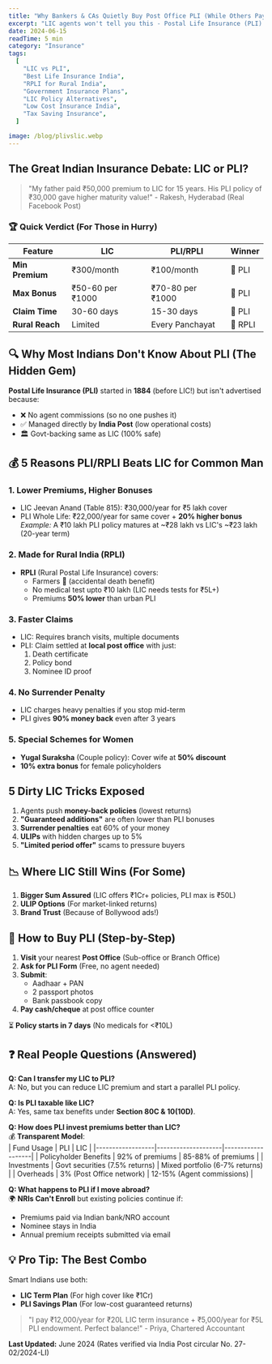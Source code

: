 ```yaml
---
title: "Why Bankers & CAs Quietly Buy Post Office PLI (While Others Pay More for LIC)"
excerpt: "LIC agents won't tell you this - Postal Life Insurance (PLI) often gives higher bonuses at lower premiums. Here's an honest 2025 breakdown with claim stories."
date: 2024-06-15
readTime: 5 min
category: "Insurance"
tags:
  [
    "LIC vs PLI",
    "Best Life Insurance India",
    "RPLI for Rural India",
    "Government Insurance Plans",
    "LIC Policy Alternatives",
    "Low Cost Insurance India",
    "Tax Saving Insurance",
  ]

image: /blog/plivslic.webp
---
```


## The Great Indian Insurance Debate: LIC or PLI?

> "My father paid ₹50,000 premium to LIC for 15 years. His PLI policy of ₹30,000 gave higher maturity value!" - Rakesh, Hyderabad (Real Facebook Post)

### 🏆 Quick Verdict (For Those in Hurry)

| Feature         | LIC              | PLI/RPLI         | Winner  |
| --------------- | ---------------- | ---------------- | ------- |
| **Min Premium** | ₹300/month       | ₹100/month       | 🏅 PLI  |
| **Max Bonus**   | ₹50-60 per ₹1000 | ₹70-80 per ₹1000 | 🏅 PLI  |
| **Claim Time**  | 30-60 days       | 15-30 days       | 🏅 PLI  |
| **Rural Reach** | Limited          | Every Panchayat  | 🏅 RPLI |

## 🔍 Why Most Indians Don't Know About PLI (The Hidden Gem)

**Postal Life Insurance (PLI)** started in **1884** (before LIC!) but isn't advertised because:

- ❌ No agent commissions (so no one pushes it)
- ✅ Managed directly by **India Post** (low operational costs)
- 🏛️ Govt-backing same as LIC (100% safe)

## 💰 5 Reasons PLI/RPLI Beats LIC for Common Man

### 1. **Lower Premiums, Higher Bonuses**

- LIC Jeevan Anand (Table 815): ₹30,000/year for ₹5 lakh cover
- PLI Whole Life: ₹22,000/year for same cover + **20% higher bonus**  
  _Example:_ A ₹10 lakh PLI policy matures at ~₹28 lakh vs LIC's ~₹23 lakh (20-year term)

### 2. **Made for Rural India (RPLI)**

- **RPLI** (Rural Postal Life Insurance) covers:
  - Farmers 🚜 (accidental death benefit)
  - No medical test upto ₹10 lakh (LIC needs tests for ₹5L+)
  - Premiums **50% lower** than urban PLI

### 3. **Faster Claims**

- LIC: Requires branch visits, multiple documents
- PLI: Claim settled at **local post office** with just:
  1. Death certificate
  2. Policy bond
  3. Nominee ID proof

### 4. **No Surrender Penalty**

- LIC charges heavy penalties if you stop mid-term
- PLI gives **90% money back** even after 3 years

### 5. **Special Schemes for Women**

- **Yugal Suraksha** (Couple policy): Cover wife at **50% discount**
- **10% extra bonus** for female policyholders

## 5 Dirty LIC Tricks Exposed

1. Agents push **money-back policies** (lowest returns)
2. **"Guaranteed additions"** are often lower than PLI bonuses
3. **Surrender penalties** eat 60% of your money
4. **ULIPs** with hidden charges up to 5%
5. **"Limited period offer"** scams to pressure buyers

## 📉 Where LIC Still Wins (For Some)

1. **Bigger Sum Assured** (LIC offers ₹1Cr+ policies, PLI max is ₹50L)
2. **ULIP Options** (For market-linked returns)
3. **Brand Trust** (Because of Bollywood ads!)

## 📝 How to Buy PLI (Step-by-Step)

1. **Visit** your nearest **Post Office** (Sub-office or Branch Office)
2. **Ask for PLI Form** (Free, no agent needed)
3. **Submit**:
   - Aadhaar + PAN
   - 2 passport photos
   - Bank passbook copy
4. **Pay cash/cheque** at post office counter

⏳ **Policy starts in 7 days** (No medicals for <₹10L)

## ❓ Real People Questions (Answered)

**Q: Can I transfer my LIC to PLI?**  
A: No, but you can reduce LIC premium and start a parallel PLI policy.

**Q: Is PLI taxable like LIC?**  
A: Yes, same tax benefits under **Section 80C & 10(10D)**.

**Q: How does PLI invest premiums better than LIC?**  
💰 **Transparent Model**:  
| Fund Usage | PLI | LIC |
|------------------|--------------------|-------------------|
| Policyholder Benefits | 92% of premiums | 85-88% of premiums |
| Investments | Govt securities (7.5% returns) | Mixed portfolio (6-7% returns) |
| Overheads | 3% (Post Office network) | 12-15% (Agent commissions) |

**Q: What happens to PLI if I move abroad?**  
🌍 **NRIs Can't Enroll** but existing policies continue if:

- Premiums paid via Indian bank/NRO account
- Nominee stays in India
- Annual premium receipts submitted via email

## 💡 Pro Tip: The Best Combo

Smart Indians use both:

- **LIC Term Plan** (For high cover like ₹1Cr)
- **PLI Savings Plan** (For low-cost guaranteed returns)

> "I pay ₹12,000/year for ₹20L LIC term insurance + ₹5,000/year for ₹5L PLI endowment. Perfect balance!" - Priya, Chartered Accountant

**Last Updated:** June 2024 (Rates verified via India Post circular No. 27-02/2024-LI)
